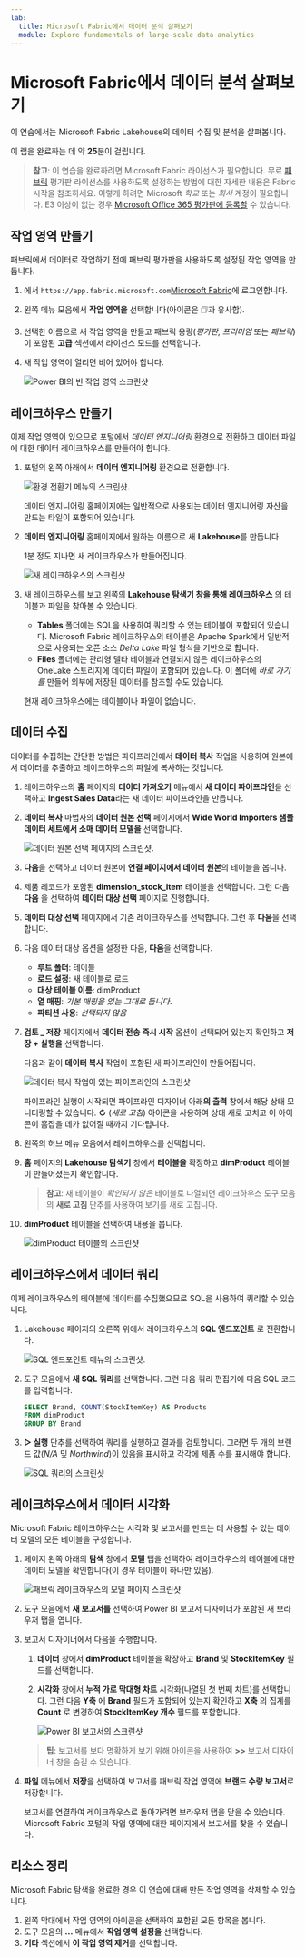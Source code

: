 ```yaml
---
lab:
  title: Microsoft Fabric에서 데이터 분석 살펴보기
  module: Explore fundamentals of large-scale data analytics
---
```


# Microsoft Fabric에서 데이터 분석 살펴보기

이 연습에서는 Microsoft Fabric Lakehouse의 데이터 수집 및 분석을 살펴봅니다.

이 랩을 완료하는 데 약 **25**분이 걸립니다.

> **참고**: 이 연습을 완료하려면 Microsoft Fabric 라이선스가 필요합니다. 무료 [패브릭](https://learn.microsoft.com/fabric/get-started/fabric-trial) 평가판 라이선스를 사용하도록 설정하는 방법에 대한 자세한 내용은 Fabric 시작을 참조하세요. 이렇게 하려면 Microsoft *학교* 또는 *회사* 계정이 필요합니다. E3 이상이 없는 경우 [Microsoft Office 365 평가판에 등록할](https://www.microsoft.com/microsoft-365/business/compare-more-office-365-for-business-plans) 수 있습니다.

## 작업 영역 만들기

패브릭에서 데이터로 작업하기 전에 패브릭 평가판을 사용하도록 설정된 작업 영역을 만듭니다.

1. 에서 `https://app.fabric.microsoft.com`[Microsoft Fabric](https://app.fabric.microsoft.com)에 로그인합니다.
2. 왼쪽 메뉴 모음에서 **작업 영역을** 선택합니다(아이콘은 &#128455;과 유사함).
3. 선택한 이름으로 새 작업 영역을 만들고 패브릭 용량(*평가판*, *프리미엄* 또는 *패브릭*)이 포함된 **고급** 섹션에서 라이선스 모드를 선택합니다.
4. 새 작업 영역이 열리면 비어 있어야 합니다.

    ![Power BI의 빈 작업 영역 스크린샷](./Images/new-workspace.png)

## 레이크하우스 만들기

이제 작업 영역이 있으므로 포털에서 *데이터 엔지니어링* 환경으로 전환하고 데이터 파일에 대한 데이터 레이크하우스를 만들어야 합니다.

1. 포털의 왼쪽 아래에서 **데이터 엔지니어링** 환경으로 전환합니다.

    ![환경 전환기 메뉴의 스크린샷.](./images/fabric-switcher.png)

    데이터 엔지니어링 홈페이지에는 일반적으로 사용되는 데이터 엔지니어링 자산을 만드는 타일이 포함되어 있습니다.

2. **데이터 엔지니어링** 홈페이지에서 원하는 이름으로 새 **Lakehouse**를 만듭니다.

    1분 정도 지나면 새 레이크하우스가 만들어집니다.

    ![새 레이크하우스의 스크린샷](./Images/new-lakehouse.png)

3. 새 레이크하우스를 보고 왼쪽의 **Lakehouse 탐색기 창을 통해 레이크하우스** 의 테이블과 파일을 찾아볼 수 있습니다.
    - **Tables** 폴더에는 SQL을 사용하여 쿼리할 수 있는 테이블이 포함되어 있습니다. Microsoft Fabric 레이크하우스의 테이블은 Apache Spark에서 일반적으로 사용되는 오픈 소스 *Delta Lake* 파일 형식을 기반으로 합니다.
    - **Files** 폴더에는 관리형 델타 테이블과 연결되지 않은 레이크하우스의 OneLake 스토리지에 데이터 파일이 포함되어 있습니다. 이 폴더에 *바로 가기를* 만들어 외부에 저장된 데이터를 참조할 수도 있습니다.

    현재 레이크하우스에는 테이블이나 파일이 없습니다.

## 데이터 수집

데이터를 수집하는 간단한 방법은 파이프라인에서 **데이터 복사** 작업을 사용하여 원본에서 데이터를 추출하고 레이크하우스의 파일에 복사하는 것입니다.

1. 레이크하우스의 **홈** 페이지의 **데이터 가져오기** 메뉴에서 **새 데이터 파이프라인**을 선택하고 **Ingest Sales Data**라는 새 데이터 파이프라인을 만듭니다.
1. **데이터 복사** 마법사의 **데이터 원본 선택** 페이지에서 **Wide World Importers 샘플 데이터 세트에서 소매 데이터 모델을** 선택합니다.

    ![데이터 원본 선택 페이지의 스크린샷.](./Images/choose-data-source.png)

1. **다음**을 선택하고 데이터 원본에 **연결 페이지에서 데이터 원본**의 테이블을 봅니다.
1. 제품 레코드가 포함된 **dimension_stock_item** 테이블을 선택합니다. 그런 다음 **다음** 을 선택하여 **데이터 대상 선택** 페이지로 진행합니다.
1. **데이터 대상 선택** 페이지에서 기존 레이크하우스를 선택합니다. 그런 후 **다음**을 선택합니다.
1. 다음 데이터 대상 옵션을 설정한 다음, **다음**을 선택합니다.
    - **루트 폴더**: 테이블
    - **로드 설정**: 새 테이블로 로드
    - **대상 테이블 이름**: dimProduct
    - **열 매핑**: *기본 매핑을 있는 그대로 둡니다*.
    - **파티션 사용**: *선택되지 않음*
1. **검토 _ 저장** 페이지에서 **데이터 전송 즉시 시작** 옵션이 선택되어 있는지 확인하고 **저장 + 실행을** 선택합니다.

    다음과 같이 **데이터 복사** 작업이 포함된 새 파이프라인이 만들어집니다.

    ![데이터 복사 작업이 있는 파이프라인의 스크린샷](./Images/copy-data-pipeline.png)

    파이프라인 실행이 시작되면 파이프라인 디자이너 아래**의 출력** 창에서 해당 상태 모니터링할 수 있습니다. **&#8635;** (*새로 고침*) 아이콘을 사용하여 상태 새로 고치고 이 아이콘이 흠잡을 데가 없어질 때까지 기다립니다.

1. 왼쪽의 허브 메뉴 모음에서 레이크하우스를 선택합니다.
1. **홈** 페이지의 **Lakehouse 탐색기** 창에서 **테이블을** 확장하고 **dimProduct** 테이블이 만들어졌는지 확인합니다.

    > **참고**: 새 테이블이 *확인되지 않은* 테이블로 나열되면 레이크하우스 도구 모음의 **새로 고침** 단추를 사용하여 보기를 새로 고칩니다.

1. **dimProduct** 테이블을 선택하여 내용을 봅니다.

    ![dimProduct 테이블의 스크린샷](./images/dimProduct.png)

## 레이크하우스에서 데이터 쿼리

이제 레이크하우스의 테이블에 데이터를 수집했으므로 SQL을 사용하여 쿼리할 수 있습니다.

1. Lakehouse 페이지의 오른쪽 위에서 레이크하우스의 **SQL 엔드포인트** 로 전환합니다.

    ![SQL 엔드포인트 메뉴의 스크린샷.](./images/endpoint-switcher.png)

1. 도구 모음에서 **새 SQL 쿼리**를 선택합니다. 그런 다음 쿼리 편집기에 다음 SQL 코드를 입력합니다.

    ```sql
    SELECT Brand, COUNT(StockItemKey) AS Products
    FROM dimProduct
    GROUP BY Brand
    ```

1. **&#9655; 실행** 단추를 선택하여 쿼리를 실행하고 결과를 검토합니다. 그러면 두 개의 브랜드 값(*N/A* 및 *Northwind*)이 있음을 표시하고 각각에 제품 수를 표시해야 합니다.

    ![SQL 쿼리의 스크린샷](./images/sql-query.png)

## 레이크하우스에서 데이터 시각화

Microsoft Fabric 레이크하우스는 시각화 및 보고서를 만드는 데 사용할 수 있는 데이터 모델의 모든 테이블을 구성합니다.

1. 페이지 왼쪽 아래의 **탐색** 창에서 **모델** 탭을 선택하여 레이크하우스의 테이블에 대한 데이터 모델을 확인합니다(이 경우 테이블이 하나만 있음).

    ![패브릭 레이크하우스의 모델 페이지 스크린샷](./images/fabric-model.png)

1. 도구 모음에서 **새 보고서를** 선택하여 Power BI 보고서 디자이너가 포함된 새 브라우저 탭을 엽니다.
1. 보고서 디자이너에서 다음을 수행합니다.
    1. **데이터** 창에서 **dimProduct** 테이블을 확장하고 **Brand** 및 **StockItemKey** 필드를 선택합니다.
    1. **시각화** 창에서 **누적 가로 막대형 차트** 시각화(나열된 첫 번째 차트)를 선택합니다. 그런 다음 **Y축** 에 **Brand** 필드가 포함되어 있는지 확인하고 **X축** 의 집계를 **Count** 로 변경하여 **StockItemKey 개수** 필드를 포함합니다.
    
        ![Power BI 보고서의 스크린샷](./images/fabric-report.png)

    > **팁**: 보고서를 보다 명확하게 보기 위해 아이콘을 사용하여 **>>** 보고서 디자이너 창을 숨길 수 있습니다.

1. **파일** 메뉴에서 **저장**을 선택하여 보고서를 패브릭 작업 영역에 **브랜드 수량 보고서**로 저장합니다.

    보고서를 연결하여 레이크하우스로 돌아가려면 브라우저 탭을 닫을 수 있습니다. Microsoft Fabric 포털의 작업 영역에 대한 페이지에서 보고서를 찾을 수 있습니다.

## 리소스 정리

Microsoft Fabric 탐색을 완료한 경우 이 연습에 대해 만든 작업 영역을 삭제할 수 있습니다.

1. 왼쪽 막대에서 작업 영역의 아이콘을 선택하여 포함된 모든 항목을 봅니다.
2. 도구 모음의 **...** 메뉴에서 **작업 영역 설정을** 선택합니다.
3. **기타** 섹션에서 **이 작업 영역 제거**를 선택합니다.
